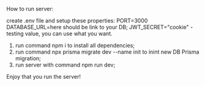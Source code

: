 How to run server:

create .env file and setup these properties:
PORT=3000
DATABASE_URL=here should be link to your DB;
JWT_SECRET="cookie" - testing value, you can use what you want.

1. run command npm i to install all dependencies;
2. run command npx prisma migrate dev --name init to inint new DB Prisma migration;
3. run server with command npm run dev;

Enjoy that you run the server!